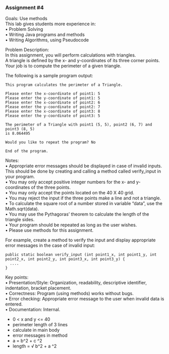 ### Assignment #4

Goals: Use methods  
This lab gives students more experience in:  
•	Problem Solving  
•	Writing Java programs and methods  
•	Writing Algorithms, using Pseudocode  
  
  
Problem Description:  
In this assignment, you will perform calculations with triangles.  
A triangle is defined by the x- and y-coordinates of its three corner points.  
Your job is to compute the perimeter of a given triangle.  
  
  
The following is a sample program output:  

    This program calculates the perimeter of a Triangle.

    Please enter the x-coordinate of point1: 5
    Please enter the y-coordinate of point1: 5
    Please enter the x-coordinate of point2: 6
    Please enter the y-coordinate of point2: 7
    Please enter the x-coordinate of point3: 8
    Please enter the y-coordinate of point3: 5

    The perimeter of a Triangle with point1 (5, 5), point2 (6, 7) and point3 (8, 5) 
    is 8.064495

    Would you like to repeat the program? No

    End of the program. 

Notes:  
•	Appropriate error messages should be displayed in case of invalid inputs. This should be done by creating and calling a method called verify_input in your program.  
•	You may only accept positive integer numbers for the x- and y-coordinates of the three points.  
•	You may only accept the points located on the 40 X 40 grid.  
•	You may reject the input if the three points make a line and not a triangle.  
•	To calculate the square root of a number stored in variable “data”, use the Math.sqrt(data).  
•	You may use the Pythagoras’ theorem to calculate the length of the triangle sides.  
•	Your program should be repeated as long as the user wishes.  
•	Please use methods for this assignment.  

For example, create a method to verify the input and display appropriate error messages in the case of invalid input:  

    public static boolean verify_input (int point1_x, int point1_y, int point2_x, int point2_y, int point3_x, int point3_y) {  
      ....  
    }


Key points:  
•	Presentation/Style: Organization, readability, descriptive identifier, indentation, bracket placement.  
•	Correctness: Program (using methods) works without bugs.  
•	Error checking:  Appropriate error message to the user when invalid data is entered.  
•	Documentation: Internal.  


-	0 < x and y <= 40
-	perimeter length of 3 lines
-	calculate in main body
-	error messages in method 
-	a = b^2 + c ^2
-	length  = √ b^2 + a ^2
